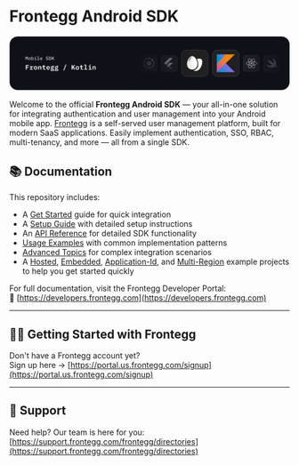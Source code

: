 # Frontegg Android SDK
![Frontegg_Android_SDK (Kotlin)](/images/frontegg-kotlin.png)

Welcome to the official **Frontegg Android SDK** — your all-in-one solution for
integrating authentication and user management into your Android mobile
app. [Frontegg](https://frontegg.com/) is a self-served user management platform, built for modern
SaaS applications. Easily implement authentication, SSO, RBAC, multi-tenancy, and more — all from a
single SDK.

## 📚 Documentation

This repository includes:

- A [Get Started](https://android-kotlin-guide.frontegg.com/#/getting-started) guide for quick integration
- A [Setup Guide](https://android-kotlin-guide.frontegg.com/#/setup) with detailed setup instructions
- An [API Reference](https://android-kotlin-guide.frontegg.com/#/api) for detailed SDK functionality
- [Usage Examples](https://android-kotlin-guide.frontegg.com/#/usage) with common implementation patterns
- [Advanced Topics](https://android-kotlin-guide.frontegg.com/#/advanced) for complex integration scenarios
- A [Hosted](https://github.com/frontegg/frontegg-android-kotlin/tree/master/app), [Embedded](https://github.com/frontegg/frontegg-android-kotlin/tree/master/embedded), [Application-Id](https://github.com/frontegg/frontegg-android-kotlin/tree/master/applicationId), and [Multi-Region](https://github.com/frontegg/frontegg-android-kotlin/tree/master/multi-region) example projects to help you get started quickly

For full documentation, visit the Frontegg Developer Portal:  
🔗 [https://developers.frontegg.com](https://developers.frontegg.com)

---

## 🧑‍💻 Getting Started with Frontegg

Don't have a Frontegg account yet?  
Sign up here → [https://portal.us.frontegg.com/signup](https://portal.us.frontegg.com/signup)

---

## 💬 Support

Need help? Our team is here for you:  
[https://support.frontegg.com/frontegg/directories](https://support.frontegg.com/frontegg/directories)
